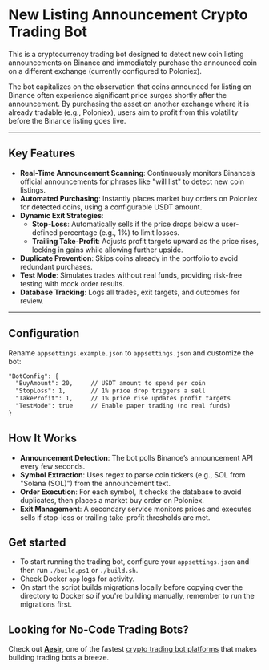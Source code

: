 ﻿# New Listing Announcement Crypto Trading Bot

This is a cryptocurrency trading bot designed to detect new coin listing announcements on Binance and immediately
purchase the announced coin on a different exchange (currently configured to Poloniex).

The bot capitalizes on the observation that coins announced for listing on Binance often experience significant price
surges shortly after the announcement. By purchasing the asset on another exchange where it is already tradable (e.g.,
Poloniex), users aim to profit from this volatility before the Binance listing goes live.

---

## Key Features

- **Real-Time Announcement Scanning**: Continuously monitors Binance’s official announcements for phrases like "will
  list" to detect new coin listings.
- **Automated Purchasing**: Instantly places market buy orders on Poloniex for detected coins, using a configurable USDT
  amount.
- **Dynamic Exit Strategies**:
    - **Stop-Loss**: Automatically sells if the price drops below a user-defined percentage (e.g., 1%) to limit losses.
    - **Trailing Take-Profit**: Adjusts profit targets upward as the price rises, locking in gains while allowing
      further upside.
- **Duplicate Prevention**: Skips coins already in the portfolio to avoid redundant purchases.
- **Test Mode**: Simulates trades without real funds, providing risk-free testing with mock order results.
- **Database Tracking**: Logs all trades, exit targets, and outcomes for review.

---

## Configuration

Rename `appsettings.example.json` to `appsettings.json` and customize the bot:

```txt
"BotConfig": {
  "BuyAmount": 20,     // USDT amount to spend per coin  
  "StopLoss": 1,       // 1% price drop triggers a sell  
  "TakeProfit": 1,     // 1% price rise updates profit targets  
  "TestMode": true     // Enable paper trading (no real funds)  
}
```

## How It Works

- **Announcement Detection**: The bot polls Binance’s announcement API every few seconds.
- **Symbol Extraction**: Uses regex to parse coin tickers (e.g., SOL from "Solana (SOL)") from the announcement text.
- **Order Execution**: For each symbol, it checks the database to avoid duplicates, then places a market buy order on
  Poloniex.
- **Exit Management**: A secondary service monitors prices and executes sells if stop-loss or trailing take-profit
  thresholds are met.

## Get started

- To start running the trading bot, configure your `appsettings.json` and then run `./build.ps1` or `./build.sh`.
- Check Docker `app` logs for activity.
- On start the script builds migrations locally before copying over the directory to Docker so if you're building
  manually, remember to run the migrations first.

## Looking for No-Code Trading Bots?

Check out **[Aesir](https://aesircrypto.com)**, one of the
fastest [crypto trading bot platforms](https://aesircrypto.com) that
makes building trading bots a breeze.